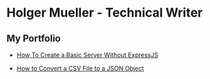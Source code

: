 # Holger Mueller - Technical Writer

## My Portfolio

- [How To Create a Basic Server Without ExpressJS](https://github.com/Holgermueller/demo-code-files/blob/master/basic-server/BasicServer.md)

- [How to Convert a CSV File to a JSON Object](https://github.com/Holgermueller/demo-code-files/blob/master/convert-csv-to-json/csvToJson.md)
